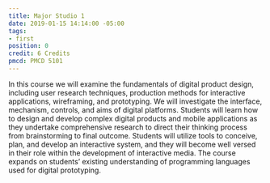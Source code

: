 ```yaml
---
title: Major Studio 1
date: 2019-01-15 14:14:00 -05:00
tags:
- first
position: 0
credit: 6 Credits
pmcd: PMCD 5101
---
```


In this course we will examine the fundamentals of digital product design, including user research techniques, production methods for interactive applications, wireframing, and prototyping. We will investigate the interface, mechanism, controls, and aims of digital platforms. Students will learn how to design and develop complex digital products and mobile applications as they undertake comprehensive research to direct their thinking process from brainstorming to final outcome. Students will utilize tools to conceive, plan, and develop an interactive system, and they will become well versed in their role within the development of interactive media. The course expands on students’ existing understanding of programming languages used for digital prototyping.